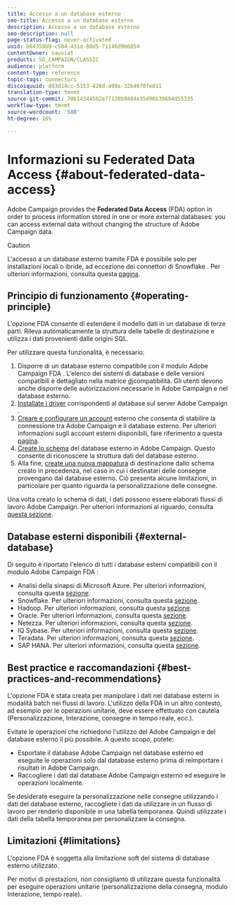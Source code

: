 ```yaml
---
title: Accesso a un database esterno
seo-title: Accesso a un database esterno
description: Accesso a un database esterno
seo-description: null
page-status-flag: never-activated
uuid: b84359b9-c584-431d-80d5-71146d9b6854
contentOwner: sauviat
products: SG_CAMPAIGN/CLASSIC
audience: platform
content-type: reference
topic-tags: connectors
discoiquuid: dd3d14cc-5153-428d-a98a-32b46f0fe811
translation-type: tm+mt
source-git-commit: 70b143445b2e77128b9404e35d96b39694d55335
workflow-type: tm+mt
source-wordcount: '580'
ht-degree: 16%

---
```



# Informazioni su Federated Data Access {#about-federated-data-access}

Adobe Campaign provides the **Federated Data Access** (FDA) option in order to process information stored in one or more external databases: you can access external data without changing the structure of Adobe Campaign data.

>[!CAUTION]
>
>L&#39;accesso a un database esterno tramite FDA è possibile solo per installazioni locali o ibride, ad eccezione dei connettori di Snowflake . Per ulteriori informazioni, consulta questa [pagina](https://helpx.adobe.com/it/campaign/kb/acc-on-prem-vs-hosted.html).

## Principio di funzionamento {#operating-principle}

L&#39;opzione FDA consente di estendere il modello dati in un database di terze parti. Rileva automaticamente la struttura delle tabelle di destinazione e utilizza i dati provenienti dalle origini SQL.

Per utilizzare questa funzionalità, è necessario:

1. Disporre di un database esterno compatibile con il modulo Adobe Campaign FDA . L&#39;elenco dei sistemi di database e delle versioni compatibili è dettagliato nella matrice [di](https://helpx.adobe.com/it/campaign/kb/compatibility-matrix.html)compatibilità. Gli utenti devono anche disporre delle autorizzazioni [](../../platform/using/remote-database-access-rights.md) necessarie in  Adobe Campaign e nel database esterno.
1. [Installate i driver](../../platform/using/specific-configuration-database.md) corrispondenti al database sul server Adobe Campaign .
1. [Creare e configurare un account](../../platform/using/connecting-to-database.md) esterno che consenta di stabilire la connessione tra  Adobe Campaign e il database esterno. Per ulteriori informazioni sugli account esterni disponibili, fare riferimento a questa [pagina](../../platform/using/external-accounts.md).
1. [Create lo schema](../../platform/using/creating-data-schema.md) del database esterno in  Adobe Campaign. Questo consente di riconoscere la struttura dati del database esterno.
1. Alla fine, [create una nuova mappatura](../../platform/using/defining-data-mapping.md) di destinazione dallo schema creato in precedenza, nel caso in cui i destinatari delle consegne provengano dal database esterno. Ciò presenta alcune limitazioni, in particolare per quanto riguarda la personalizzazione delle consegne.

Una volta creato lo schema di dati, i dati possono essere elaborati  flussi di lavoro Adobe Campaign. Per ulteriori informazioni al riguardo, consulta [questa sezione](../../workflow/using/accessing-an-external-database--fda-.md).

## Database esterni disponibili {#external-database}

Di seguito è riportato l&#39;elenco di tutti i database esterni compatibili con il modulo Adobe Campaign FDA :

* Analisi della sinapsi di Microsoft Azure. Per ulteriori informazioni, consulta questa [sezione](../../platform/using/specific-configuration-database.md#azure-external).
*  Snowflake. Per ulteriori informazioni, consulta questa [sezione](../../platform/using/specific-configuration-database.md#configure-access-to-snowflake).
* Hadoop. Per ulteriori informazioni, consulta questa [sezione](../../platform/using/specific-configuration-database.md#configure-access-to-hadoop-3).
* Oracle. Per ulteriori informazioni, consulta questa [sezione](../../platform/using/specific-configuration-database.md#configure-access-to-oracle).
* Netezza. Per ulteriori informazioni, consulta questa [sezione](../../platform/using/specific-configuration-database.md#configure-access-to-netezza).
* IQ Sybase. Per ulteriori informazioni, consulta questa [sezione](../../platform/using/specific-configuration-database.md#configure-access-to-sybase-iq).
* Teradata. Per ulteriori informazioni, consulta questa [sezione](../../platform/using/specific-configuration-database.md#configure-access-to-teradata).
* SAP HANA. Per ulteriori informazioni, consulta questa [sezione](../../platform/using/specific-configuration-database.md).

## Best practice e raccomandazioni {#best-practices-and-recommendations}

L&#39;opzione FDA è stata creata per manipolare i dati nei database esterni in modalità batch nei flussi di lavoro. L&#39;utilizzo della FDA in un altro contesto, ad esempio per le operazioni unitarie, deve essere effettuato con cautela (Personalizzazione, Interazione, consegne in tempo reale, ecc.).

Evitate le operazioni che richiedono l&#39;utilizzo del Adobe Campaign  e del database esterno il più possibile. A questo scopo, potete:

* Esportate il database Adobe Campaign  nel database esterno ed eseguite le operazioni solo dal database esterno prima di reimportare i risultati in  Adobe Campaign.
* Raccogliere i dati dal database Adobe Campaign  esterno ed eseguire le operazioni localmente.

Se desiderate eseguire la personalizzazione nelle consegne utilizzando i dati del database esterno, raccogliete i dati da utilizzare in un flusso di lavoro per renderlo disponibile in una tabella temporanea. Quindi utilizzate i dati della tabella temporanea per personalizzare la consegna.

## Limitazioni {#limitations}

L&#39;opzione FDA è soggetta alla limitazione soft del sistema di database esterno utilizzato.

Per motivi di prestazioni, non consigliamo di utilizzare questa funzionalità per eseguire operazioni unitarie (personalizzazione della consegna, modulo Interazione, tempo reale).
